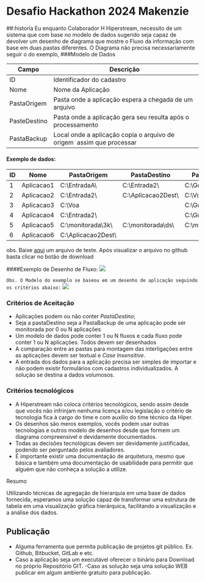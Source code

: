 # Desafio Hackathon 2024 Makenzie
##:historia
Eu enquanto Colaborador H Hiperstream, necessito de um sistema que com base no modelo de dados sugerido seja capaz de devolver um desenho de diagrama que mostre o Fluxo da informação com base em duas pastas diferentes. 
O Diagrama não precisa necessariamente seguir o do exemplo, 
###Modelo de Dados

| Campo | Descrição |
| --- | --- |
| ID | Identificador do cadastro |
| Nome | Nome da Aplicação |
| PastaOrigem | Pasta onde a aplicação espera a chegada de um arquivo |
| PasteDestino | Pasta onde a aplicação gera seu resulta após o processamento |
| PastaBackup | Local onde a aplicação copia o arquivo de origem  assim que processar |
#### Exemplo de dados:

| ID | Nome | PastaOrigem | PastaDestino | PastaBackup |
| --- | --- | --- | --- | --- |
| 1 | Aplicacao1 | C:\EntradaA\ | C:\Entrada2\ | C:\Guarda\ |
| 2 | Aplicacao2 | C:\Entrada2\ | C:\Aplicacao2Dest\ | C:\Voa |
| 3 | Aplicacao3 | C:\Voa |  | C:\Guarda\ |
| 4 | Aplicacao4 | C:\Entrada2\ |  | C:\Guarda\ |
| 5 | Aplicacao5 | C:\monitorada\3k\ | C:\monitorada\ds\ | C:\monitorada\Gd\ |
| 6 | Aplicacao6 | C:\Aplicacao2Dest\ |  |  |


obs. Baixe [aqui](https://github.com/hiperstream/desafio_hackathon_2024/blob/main/Baseparateste.csv) um arquivo de teste. Após visualizar o arquivo no github basta clicar no botão de download

####Exemplo de Desenho de Fluxo:
![](https://github.com/hiperstream/desafio_hackathon_2024/blob/main/Exemplo_Fluxo.svg)


`Obs. O Modelo do exemplo se baseou em um desenho de aplicação seguindo os critérios abaixo:`
![](https://github.com/hiperstream/desafio_hackathon_2024/blob/main/Exemplo_base_diagrama.svg)


### Critérios de Aceitação

- Aplicações podem ou não conter *PastaDestino*;
- Seja a pastaDestino seja a PastaBackup de uma aplicação pode ser monitorada por 0 ou N aplicações
- Um modelo de dados pode conter 1 ou N fluxos e cada fluxo pode conter 1 ou N aplicações. Todos devem ser desenhados
- A comparação entre as pastas para montagem das interligações entre as aplicações devem ser textual e *Case Insensitive*.
- A entrada dos dados para a aplicação precisa ser simples de importar e não podem existir formulários com cadastros individualizados. A solução se destina a dados volumosos.

### Critérios tecnológicos

- A Hiperstream não coloca critérios tecnológicos, sendo assim desde que vocês não infrinjam nenhuma licença e/ou legislação o critério de tecnologia fica à cargo do time e com auxílio do time técnico da Hiper.
- Os desenhos são meros exemplos, vocês podem usar outras tecnologias e outros modelo de desenhos desde que formem um diagrama compreensível e devidamente documentados.
- Todas as decisões tecnológicas devem ser devidamente justificadas, podendo ser perguntado pelos avaliadores.
- É importante existir uma documentação de arquitetura, mesmo que básica e também uma documentação de usabilidade para permitir que alguém que não conheça a solução a utilize.

Resumo

Utilizando técnicas de agregação de hierarquia em uma base de dados fornecida, esperamos uma solução capaz de transformar uma estrutura de tabela em uma visualização gráfica hierárquica, facilitando a visualização e a análise dos dados.

## Publicação
- Alguma ferramenta que permita publicação de projetos git público. Ex. Github, Bitbucket, GitLab e etc.​
- Caso a aplicação seja um executável oferecer o binário para Download no próprio Repositório GIT.​
 -Caso as solução seja uma solução WEB publicar em algum ambiente gratuito para publicação. ​

